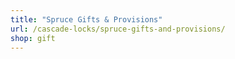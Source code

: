 ```yaml
---
title: "Spruce Gifts & Provisions"
url: /cascade-locks/spruce-gifts-and-provisions/
shop: gift
---
```

